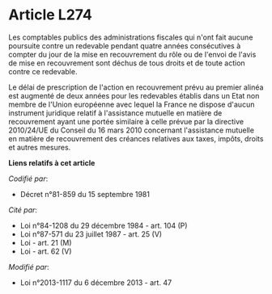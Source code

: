 # Article L274

Les comptables publics des administrations fiscales qui n'ont fait aucune poursuite contre un redevable pendant quatre années
consécutives à compter du jour de la mise en recouvrement du rôle ou de l'envoi de l'avis de mise en recouvrement sont déchus
de tous droits et de toute action contre ce redevable.

Le délai de prescription de l'action en recouvrement prévu au premier alinéa est augmenté de deux années pour les redevables
établis dans un Etat non membre de l'Union européenne avec lequel la France ne dispose d'aucun instrument juridique relatif à
l'assistance mutuelle en matière de recouvrement ayant une portée similaire à celle prévue par la directive 2010/24/UE du
Conseil du 16 mars 2010 concernant l'assistance mutuelle en matière de recouvrement des créances relatives aux taxes, impôts,
droits et autres mesures.

**Liens relatifs à cet article**

_Codifié par_:

  - Décret n°81-859 du 15 septembre 1981

_Cité par_:

  - Loi n°84-1208 du 29 décembre 1984 - art. 104 (P)
  - Loi n°87-571 du 23 juillet 1987 - art. 25 (V)
  - Loi - art. 21 (M)
  - Loi - art. 62 (V)

_Modifié par_:

  - Loi n°2013-1117 du 6 décembre 2013 - art. 47

